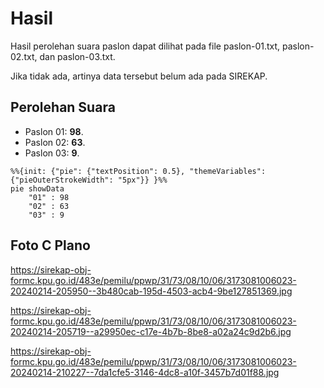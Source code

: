 # Hasil

Hasil perolehan suara paslon dapat dilihat pada file paslon-01.txt, paslon-02.txt, dan paslon-03.txt.

Jika tidak ada, artinya data tersebut belum ada pada SIREKAP.

## Perolehan Suara

 * Paslon 01: **98**.
 * Paslon 02: **63**.
 * Paslon 03: **9**.

```mermaid
%%{init: {"pie": {"textPosition": 0.5}, "themeVariables": {"pieOuterStrokeWidth": "5px"}} }%%
pie showData
    "01" : 98
    "02" : 63
    "03" : 9
```
## Foto C Plano

https://sirekap-obj-formc.kpu.go.id/483e/pemilu/ppwp/31/73/08/10/06/3173081006023-20240214-205950--3b480cab-195d-4503-acb4-9be127851369.jpg

https://sirekap-obj-formc.kpu.go.id/483e/pemilu/ppwp/31/73/08/10/06/3173081006023-20240214-205719--a29950ec-c17e-4b7b-8be8-a02a24c9d2b6.jpg

https://sirekap-obj-formc.kpu.go.id/483e/pemilu/ppwp/31/73/08/10/06/3173081006023-20240214-210227--7da1cfe5-3146-4dc8-a10f-3457b7d01f88.jpg
